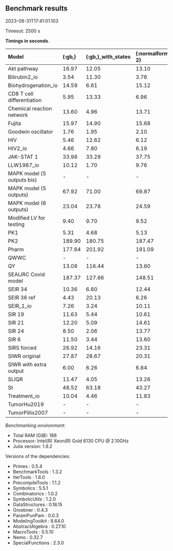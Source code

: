 ## Benchmark results

2023-08-31T17:41:01.103

Timeout: 2500 s

**Timings in seconds**.

| Model                      | (:gb,) | (:gb,)_with_states | (:normalforms, 2) | (:normalforms, 2)_with_states | (:normalforms, 3) | (:normalforms, 3)_with_states | (:hybrid,) | (:hybrid,)_with_states |
|:-------------------------- |:------ |:------------------ |:----------------- |:----------------------------- |:----------------- |:----------------------------- |:---------- |:---------------------- |
| Akt pathway                | 16.97  | 12.05              | 13.10             | 12.19                         | 14.83             | 17.46                         | 21.05      | 29.73                  |
| Bilirubin2_io              | 3.54   | 11.30              | 3.76              | 10.73                         | 3.77              | 9.68                          | 141.83     | 25.71                  |
| Biohydrogenation_io        | 14.59  | 6.61               | 15.12             | 6.72                          | 13.91             | 7.33                          | 13.02      | 9.93                   |
| CD8 T cell differentiation | 5.95   | 13.33              | 6.96              | 13.82                         | 9.33              | 19.57                         | 8.86       | 19.41                  |
| Chemical reaction network  | 13.60  | 4.96               | 13.71             | 5.29                          | 14.53             | 6.90                          | 15.20      | 7.98                   |
| Fujita                     | 15.97  | 14.90              | 15.68             | 15.44                         | 17.48             | 25.61                         | 25.15      | 26.48                  |
| Goodwin oscillator         | 1.76   | 1.95               | 2.10              | 1.96                          | 2.03              | 2.34                          | 3.90       | 6.94                   |
| HIV                        | 5.46   | 12.62              | 6.12              | 11.64                         | 7.02              | 13.80                         | 9.10       | 21.52                  |
| HIV2_io                    | 4.66   | 7.80               | 6.19              | 7.82                          | 6.86              | 8.36                          | 12.27      | 18.68                  |
| JAK-STAT 1                 | 33.98  | 33.29              | 37.75             | 40.11                         | 57.40             | 77.00                         | 65.69      | 111.43                 |
| LLW1987_io                 | 10.12  | 1.70               | 9.76              | 2.70                          | 8.47              | 2.11                          | 10.66      | 4.92                   |
| MAPK model (5 outputs bis) | -      | -                  | -                 | -                             | -                 | -                             | -          | -                      |
| MAPK model (5 outputs)     | 67.92  | 71.00              | 69.87             | 79.01                         | 90.55             | 136.27                        | 103.65     | 226.69                 |
| MAPK model (6 outputs)     | 23.04  | 23.78              | 24.59             | 33.32                         | 44.98             | 106.42                        | 50.99      | 152.27                 |
| Modified LV for testing    | 9.40   | 9.70               | 9.52              | 9.49                          | 9.62              | 11.62                         | 11.15      | 9.29                   |
| PK1                        | 5.31   | 4.68               | 5.13              | 5.49                          | 5.23              | 6.99                          | 7.12       | 8.74                   |
| PK2                        | 189.90 | 180.75             | 187.47            | 184.29                        | 186.32            | 205.29                        | 175.90     | 162.14                 |
| Pharm                      | 177.64 | 201.92             | 191.09            | 214.09                        | 211.23            | 220.08                        | 177.07     | 170.27                 |
| QWWC                       | -      | -                  | -                 | -                             | -                 | -                             | -          | -                      |
| QY                         | 13.08  | 116.44             | 13.60             | 123.50                        | 10.30             | 147.58                        | 1353.50    | -                      |
| SEAIJRC Covid model        | 187.37 | 127.66             | 148.51            | 201.50                        | 122.81            | 246.01                        | 128.95     | 120.77                 |
| SEIR 34                    | 10.36  | 6.60               | 12.44             | 6.21                          | 10.47             | 6.67                          | 12.78      | 9.45                   |
| SEIR 36 ref                | 4.43   | 20.13              | 6.26              | 27.50                         | 22.23             | 33.23                         | 10.43      | 37.20                  |
| SEIR_1_io                  | 7.26   | 3.24               | 10.11             | 4.70                          | 14.38             | 2.52                          | 11.64      | 6.20                   |
| SIR 19                     | 11.63  | 5.44               | 10.61             | 6.69                          | 17.00             | 5.19                          | 14.46      | 8.52                   |
| SIR 21                     | 12.20  | 5.09               | 14.61             | 4.28                          | 13.06             | 5.46                          | 13.56      | 7.70                   |
| SIR 24                     | 8.50   | 2.06               | 13.77             | 2.53                          | 10.19             | 2.14                          | 12.76      | 4.64                   |
| SIR 6                      | 11.50  | 3.44               | 13.60             | 4.12                          | 13.44             | 4.85                          | 13.49      | 6.93                   |
| SIRS forced                | 26.92  | 14.16              | 23.31             | 20.49                         | 35.39             | 17.48                         | 33.11      | 19.29                  |
| SIWR original              | 27.87  | 28.67              | 20.31             | 27.00                         | 24.83             | 21.53                         | 24.76      | 26.80                  |
| SIWR with extra output     | 6.00   | 6.26               | 6.84              | 7.13                          | 5.97              | 6.34                          | 8.69       | 8.30                   |
| SLIQR                      | 11.47  | 4.05               | 13.26             | 4.93                          | 11.53             | 7.78                          | 12.79      | 8.75                   |
| St                         | 48.52  | 63.18              | 43.27             | 62.18                         | 48.86             | 98.67                         | -          | -                      |
| Treatment_io               | 10.04  | 4.46               | 11.83             | 4.25                          | 12.85             | 7.14                          | 17.00      | 8.33                   |
| TumorHu2019                | -      | -                  | -                 | -                             | -                 | -                             | -          | -                      |
| TumorPillis2007            | -      | -                  | -                 | -                             | -                 | -                             | -          | -                      |

*Benchmarking environment:*

  - Total RAM (GiB): 188
  - Processor: Intel(R) Xeon(R) Gold 6130 CPU @ 2.10GHz
  - Julia version: 1.9.2

Versions of the dependencies:

  - Primes : 0.5.4
  - BenchmarkTools : 1.3.2
  - IterTools : 1.8.0
  - PrecompileTools : 1.1.2
  - Symbolics : 5.5.1
  - Combinatorics : 1.0.2
  - SymbolicUtils : 1.2.0
  - DataStructures : 0.18.15
  - Groebner : 0.4.3
  - ParamPunPam : 0.0.3
  - ModelingToolkit : 8.64.0
  - AbstractAlgebra : 0.27.10
  - MacroTools : 0.5.10
  - Nemo : 0.32.7
  - SpecialFunctions : 2.3.0
